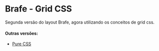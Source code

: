 # Brafe - Grid CSS

Segunda versão do layout Brafe, agora utilizando os conceitos de grid css.

#### Outras versões:

* [Pure CSS](https://github.com/taisesoares/brafe-pure-css)
